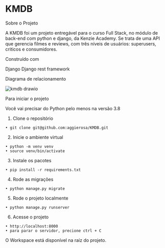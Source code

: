 # KMDB
Sobre o Projeto

A KMDB foi um projeto entregável para o curso Full Stack, no módulo de back-end com python e django, da Kenzie Academy.
Se trata de uma API que gerencia filmes e reviews, com três níveis de usuários: superusers, criticos e consumidores.

Construído com

Django
Django rest framework

Diagrama de relacionamento

![kmdb drawio](https://user-images.githubusercontent.com/91560589/188456236-98904a1a-cfcb-4cdd-bcfc-6b866b0d3ebf.png)

Para iniciar o projeto

  Você vai precisar do Python pelo menos na versão 3.8
  
  1. Clone o repositório 
  
    • git clone git@github.com:aggierosa/KMDB.git
    
  2. Inicie o ambiente virtual
  
    • python -m venv venv
    • source venv/bin/activate
    
  3. Instale os pacotes
  
    • pip install -r requirements.txt
    
  4. Rode as migrações
  
    • python manage.py migrate
    
  5. Rode o projeto localmente
  
    • python manage.py runserver
    
  6. Acesse o projeto
  
    • http://localhost:8000
    • para parar o servidor, precione ctrl + C
   
O Workspace está disponível na raíz do projeto.
  
    
    
    
  

